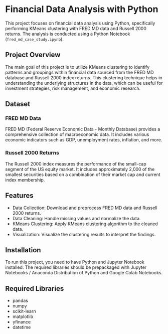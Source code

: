 # Financial Data Analysis with Python

This project focuses on financial data analysis using Python, specifically performing KMeans clustering with FRED MD data and Russell 2000 returns. The analysis is conducted using a Python Notebook (`fred_md_case_study.ipynb`).

## Project Overview

The main goal of this project is to utilize KMeans clustering to identify patterns and groupings within financial data sourced from the FRED MD database and Russell 2000 index returns. This clustering technique helps in understanding the underlying structures in the data, which can be useful for investment strategies, risk management, and economic research.

## Dataset

### FRED MD Data
FRED MD (Federal Reserve Economic Data - Monthly Database) provides a comprehensive collection of macroeconomic data. It includes various economic indicators such as GDP, unemployment rates, inflation, and more.

### Russell 2000 Returns
The Russell 2000 index measures the performance of the small-cap segment of the US equity market. It includes approximately 2,000 of the smallest securities based on a combination of their market cap and current index membership.

## Features

- Data Collection: Download and preprocess FRED MD data and Russell 2000 returns.
- Data Cleaning: Handle missing values and normalize the data.
- KMeans Clustering: Apply KMeans clustering algorithm to the cleaned data.
- Visualization: Visualize the clustering results to interpret the findings.

## Installation

To run this project, you need to have Python and Jupyter Notebook installed. The required libraries should be prepackaged with Jupyter Notebooks / Anaconda Distribution of Python and Google Colab Notebooks.


## Required Libraries
* pandas
* numpy
* scikit-learn
* matplotlib
* yfinance
* datetime
